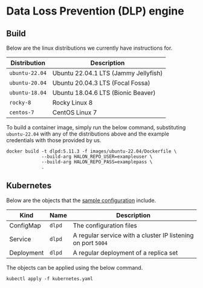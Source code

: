 # Data Loss Prevention (DLP) engine

## Build

Below are the linux distributions we currently have instructions for.

| Distribution   | Description                          |
| -------------- | -----------------------------------  |
| `ubuntu-22.04` | Ubuntu 22.04.1 LTS (Jammy Jellyfish) |
| `ubuntu-20.04` | Ubuntu 20.04.3 LTS (Focal Fossa)     |
| `ubuntu-18.04` | Ubuntu 18.04.6 LTS (Bionic Beaver)   |
| `rocky-8`      | Rocky Linux 8                        |
| `centos-7`     | CentOS Linux 7                       |

To build a container image, simply run the below command, substituting `ubuntu-22.04` with any of the distributions above and the example credentials with those provided by us.

```
docker build -t dlpd:5.11.3 -f images/ubuntu-22.04/Dockerfile \
             --build-arg HALON_REPO_USER=exampleuser \
             --build-arg HALON_REPO_PASS=examplepass \
             .
```

## Kubernetes

Below are the objects that the [sample configuration](kubernetes.yaml) include.

Kind       | Name   | Description                                                  |
---------- | ------ | ------------------------------------------------------------ |
ConfigMap  | `dlpd` | The configuration files                                      |
Service    | `dlpd` | A regular service with a cluster IP listening on port `5004` |
Deployment | `dlpd` | A regular deployment of a replica set                        |

The objects can be applied using the below command.

```
kubectl apply -f kubernetes.yaml
```